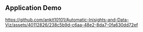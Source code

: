 ## Application Demo

https://github.com/ankit10101/Automatic-Inisights-and-Data-Viz/assets/40112826/238c5b9d-c6aa-48e2-8da7-0fa630dd72ef

